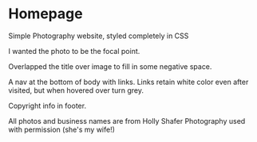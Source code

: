 Homepage
========

Simple Photography website, styled completely in CSS

I wanted the photo to be the focal point.

Overlapped the title over image to fill in some negative space.

A nav at the bottom of body with links.
Links retain white color even after visited, but when hovered over turn grey.

Copyright info in footer.

All photos and business names are from Holly Shafer Photography used with permission (she's my wife!)



